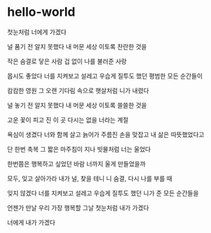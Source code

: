 # hello-world
첫눈처럼 너에게 가겠다


널 품기 전 알지 못했다
내 머문 세상 이토록 
찬란한 것을

작은 숨결로 닿은 사람
겁 없이 나를 불러준 사랑

몹시도 좋았다
너를 지켜보고 설레고
우습게 질투도 했던
평범한 모든 순간들이 

캄캄한 영원
그 오랜 기다림 속으로
햇살처럼 니가 내렸다

널 놓기 전 알지 못했다
내 머문 세상 이토록 
쓸쓸한 것을 

고운 꽃이 피고 진 이 곳
다시는 없을 너라는 계절

욕심이 생겼다
너와 함께 살고 늙어가
주름진 손을 맞잡고
내 삶은 따뜻했었다고 

단 한번 축복
그 짧은 마주침이 지나
빗물처럼 너는 울었다

한번쯤은 행복하고 
싶었던 바람
너까지 울게 만들었을까

모두, 잊고 살아가라
내가 널, 찾을 테니
니 숨결, 다시 
나를 부를 때

잊지 않겠다
너를 지켜보고 설레고
우습게 질투도 했던
니가 준 모든 순간들을 

언젠가 만날
우리 가장 행복할 그날
첫눈처럼 내가 가겠다

너에게 내가 가겠다
